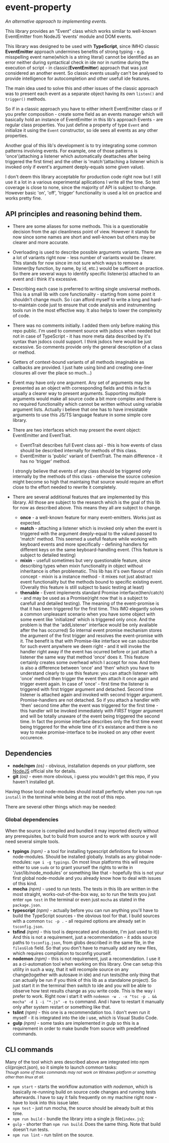 # event-property

_An alternative approach to implementing events._<br>

This library provides an "Event" class which works similar to well-known
EventEmitter from NodeJS 'events' module and DOM events. 

This library was designed to be used with **TypeScript**, since IMHO classic 
**EventEmitter** approach undermines benefits of strong typing - e.g.
misspelling event name(which is a string literal) cannot be identified as an
error neither during syntactical check in ide nor in runtime during the execution
of script - in classic(**EventEmitter**) approach that was just considered an another
event. So classic events usually can't be analysed to provide intelligence for
autocompletion and other usefull ide features.

The main idea used to solve this and other issues of the classic approach was to present 
each event as a separate object having its own `listen()` and `trigger()` methods.

So if in a classic approach you have to either inherit EventEmitter class 
or if you prefer composition - create some field as an events manager
which will basically hold an instance of EventEmitter
in this lib's approach Events - are regular class properties.
You just define a property of type `Event` and initialize it
using the `Event` constructor, so ide sees all events as any other properties.

Another goal of this lib's development is to try integrating some common patterns
involving events. For example, one of those patterns is 'once'(attaching a listener
which automatically deattaches after being triggered the first time) and the other
is 'match'(attaching a listener which is invoked only if event's argument deeply-equals
some given value).

I don't deem this library acceptable for production code right now but I still use it a lot
in a various experimental apllications I write all the time. So test coverage is close to none,
since the majority of API is subject to change. However basic 'on', 'off', 'trigger'
functionality is used a lot on practice and works pretty fine.

## API principles and reasoning behind them.
- There are some aliases for some methods. This is a questionable decision from the api
cleanliness point of view. However it stands for now since some names are short and well-known
but others may be clearer and more accurate.
- Overloading is used to describe possible arguments variants. There are a lot of variants right
now - less number of variants would be clearer. This stands for now since im not sure which
ways to remove a listener(by function, by name, by id, etc.) would be sufficent on practice.
So there are several ways to identify specific listener(s) attached to an event and i think it's
excessive.
- Describing each case is preferred to writing single unsiversal methods. This is a small lib
with core functionality - starting from some point it shouldn't change much.
So i can afford myself to write a long and hard-to-maintain code just to ensure that
code analysis and instrumenting tools run in the most effective way.
It also helps to lower the complexity of code.
- There was no comments initially. I added them only before making this repo public.
I'm used to comment source with jsdocs when needed but not in case of TypeScript - it has
more meta data described by it's syntax than jsdocs could support. I think jsdocs here 
would be just excessive. So comments provide only the general description of a class or method. 
- Getters of context-bound variants of all methods imaginable as callbacks are provided.
I just hate using bind and creating one-liner closures all over the place so much...)
- Event may have only one argument. Any set of arguments may be presented as an object with
    corresponding fields and this in fact is usually a clearer way to present arguments.
    Supporting multiple arguments would make all source code a bit more complex and there is
    no required functionality which cannot be written without using variable argument lists.
    Actually i believe that one has to have irresistable arguments to use this JS/TS language
    feature in some simple core library.
- There are two interfaces which may present the event object: EventEmitter and EventTrait.
    - EventTrait describes full Event class api - this is how events of class should be described
        internally for methods of this class.
    - EventEmitter is 'public' variant of EventTrait. The main difference - it has no 'trigger'
        method.

    I strongly believe that events of any class should be triggered only internally by the
methods of this class - otherwise the source cohesion might become so high that maintaing
that source would require an effort close to the effort needed to rewrite it completely.
- There are several additional features that are implemented by this library. All those are
subject to the research which is the goal of this lib for now as described above. This means
they all are subject to change. 
    - **once** - a well-known feature for many event-emitters. Works just as expected.
    - **match** - attaching a listener which is invoked only when the event is triggered with
        the argument deeply-equal to the valued passed to 'match' method. This seemed a
        usefull feature while working with keyboard events and more specifically - defining
        handlers for different keys on the same keyboard-handling event.
        (This feature is subject to detailed testing)
    - **mixin** - usefull sometimes but very questionable feature, since describing types
        when mixin functionality in object without inheritance is often problematic. This lib has
        it's own flavour of mixin concept - mixin is a instance method - it mixes not just abstract
        event functionality but the methods bound to specific existing event.
        (Overally this feature is still subject to basic testing at least)
    - **thenable** - Event implements standard Promise interface(then/catch) - and may be used as a
        Promise(right now that is a subject to carefull and detailed testing). The meaning of the
        event-promise is that it has been triggered for the first time. This IMO elegantly solves
        a common unpleasant scenario when you have some object with some event like 'initialized'
        which is triggered only once. And the problem is that the 'addListener' interface would be
        only available after the has occurred) So internal event promise mechanism stores the
        argument of the first trigger and resolves the event-promise with it. The benefit is that
        with Promise-like interface we can subscribe for such event anywhere we deem right - and
        it will invoke the handler right away if the event has ocurred before or just attach a 
        listener the same way that method 'once' does it.
        This feature certainly creates some overhead which I accept for now.
        And there is also a difference between 'once' and 'then' which you have to understand
        clearly to use this feature: you can attach listener with 'once' method then trigger the
        event then attach it once again and trigger event again. In case of 'once' - first time the
        listener is triggered with first trigger argument and detached. Second time listener is
        attached again and invoked with second trigger argument. Promise-handlers are not detached.
        So if you attach a handler with 'then' second time after the event was triggered for the
        first time - this handler will be invoked immediately with *FIRST* trigger argument and
        will be totally unaware of the event being triggered the second time. In fact the promise
        interface describes only the first time event being triggered for the whole time of it's
        existance and there is no way to make promise-interface to be invoked on any other event
        occurence.

## Dependencies

- **node/npm** *(os)* - obvious, installation depends on your platform,
see [NodeJS](https://nodejs.org)
official site for details.
- **git** *(os)* - even more obvious, i guess you wouldn't get this repo,
if you haven't installed git.

Having those local node-modules should install perfectly when you run 
`npm install` in the terminal while being at the root of this repo. 

There are several other things which may be needed:

### Global dependencies
When the source is compiled and bundled it may imported diectly without any prerequisites, but
to build from source and to work with source y will need several simple tools.

- **typings** *(npm)* - a tool for installing typescript definitions for known node-modules.
Should be installed globally. Installs as any global node-modules: `npm i -g typings`. 
On most linux platforms this will require either to use `sudo` or to grant yourself the rights
to write in '/usr/lib/node_modules' or something like that - hopefully this is not your first
global node-module and you already know how to deal with issues of this kind.
- **mocha** *(npm)* - used to run tests. The tests in this lib are written in the most straight,
works-out-of-the-box way, so to run the tests you just enter `npm test` in the terminal
or even just `mocha` as stated in the `package.json`.
- **typescript** *(npm)* - actually before you can run anything you'll have to build the TypeScript
sources - the obvious tool for that. I build sources with a common `tsc -p .` - all required
options are already set in `tsconfig.json`.
- **tsfind** *(npm)* - this tool is deprecated and obsolete, I'm just used to it)) And this is not a
requirement, just a recommendation - it adds source paths to `tsconfig.json`, from globs
described in the same file, in the `filesGlob` field. So that you don't have to manually add
any new files, which requires compilation to tsconfig yourself.
- **nodemon** *(npm)* - this is not requirement, just a recomendation. I use it as a ci-automation
tool when working on this library. One can setup this utility in such a way, that it will recompile
source on any change(together with autosave in ide) and run tests(the only thing that can actually
be run if you think of this lib as a standalone project). So just start it in the terminal then
switch to ide and you will be able to observe how test results change as you write code.
This is the way i prefer to work. Right now i start it with
`nodemon -w . -x "tsc -p . && mocha" -d 1 -i "*.js" -e ts` command.
And i have to restart it manually only after system restart or something like that.
- **tslint** *(npm)* - this one is a recommendation too. I don't even run it myself - it is
integrated into the ide i use, which is Visual Studio Code.
- **gulp** *(npm)* - some tasks are implemented in gulp so this is a requirement in order to
make bundle from source with predefined commands.

## CLI commands
Many of the tool which ares described above are integrated into npm cli(project.json),
so it simple to launch common tasks:  
<span style="font-size: 12px">_Though some of those commands may not work on Windows platform or
something other than linux at all._</span> 
- `npm start` - starts the workflow automation with _nodemon_,
    which is basically re-running build on source code changes and running tests afterwards.
    I have to say it fails frequently on my machine right now - have to look into this 
    issue later.
- `npm test` - just run mocha, the source should be already built at this time.
- `npm run build` - bundle the library into a single js file(`index.js`);
- `gulp` - shorter than `npm run build`. Does the same thing. Note that build doesn't run tests.
- `npm run lint` - run tslint on the source.

